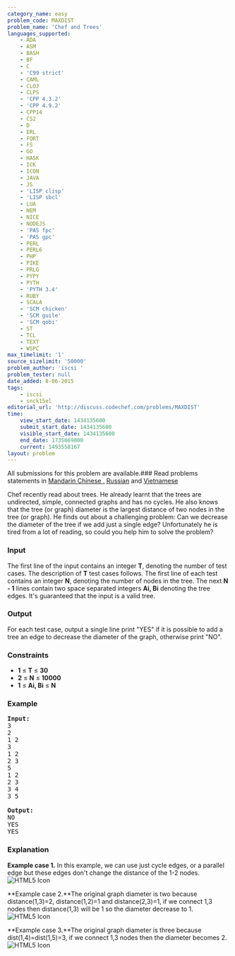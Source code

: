 ```yaml
---
category_name: easy
problem_code: MAXDIST
problem_name: 'Chef and Trees'
languages_supported:
    - ADA
    - ASM
    - BASH
    - BF
    - C
    - 'C99 strict'
    - CAML
    - CLOJ
    - CLPS
    - 'CPP 4.3.2'
    - 'CPP 4.9.2'
    - CPP14
    - CS2
    - D
    - ERL
    - FORT
    - FS
    - GO
    - HASK
    - ICK
    - ICON
    - JAVA
    - JS
    - 'LISP clisp'
    - 'LISP sbcl'
    - LUA
    - NEM
    - NICE
    - NODEJS
    - 'PAS fpc'
    - 'PAS gpc'
    - PERL
    - PERL6
    - PHP
    - PIKE
    - PRLG
    - PYPY
    - PYTH
    - 'PYTH 3.4'
    - RUBY
    - SCALA
    - 'SCM chicken'
    - 'SCM guile'
    - 'SCM qobi'
    - ST
    - TCL
    - TEXT
    - WSPC
max_timelimit: '1'
source_sizelimit: '50000'
problem_author: 'iscsi '
problem_tester: null
date_added: 8-06-2015
tags:
    - iscsi
    - snck15el
editorial_url: 'http://discuss.codechef.com/problems/MAXDIST'
time:
    view_start_date: 1434135600
    submit_start_date: 1434135600
    visible_start_date: 1434135600
    end_date: 1735669800
    current: 1493558167
layout: problem
---
```

All submissions for this problem are available.###  Read problems statements in [Mandarin Chinese ](http://www.codechef.com/download/translated/SNCK15EL/mandarin/MAXDIST.pdf) , [Russian](http://www.codechef.com/download/translated/SNCK15EL/russian/MAXDIST.pdf) and [Vietnamese](http://www.codechef.com/download/translated/SNCK15EL/vietnamese/MAXDIST.pdf)

Chef recently read about trees. He already learnt that the trees are undirected, simple, connected graphs and has no cycles. He also knows that the tree (or graph) diameter is the largest distance of two nodes in the tree (or graph). He finds out about a challenging problem: Can we decrease the diameter of the tree if we add just a single edge? Unfortunately he is tired from a lot of reading, so could you help him to solve the problem?

### Input

The first line of the input contains an integer **T**, denoting the number of test cases. The description of **T** test cases follows. The first line of each test contains an integer **N**, denoting the number of nodes in the tree. The next **N - 1** lines contain two space separated integers **Ai, Bi** denoting the tree edges. It's guaranteed that the input is a valid tree.

### Output

For each test case, output a single line print "YES" if it is possible to add a tree an edge to decrease the diameter of the graph, otherwise print "NO".

### Constraints

- **1** ≤ **T** ≤  **30**
- **2** ≤ **N** ≤  **10000**
- **1** ≤ **Ai, Bi** ≤  **N**

### Example

<pre><b>Input:</b>
3
2
1 2
3 
1 2
2 3
5
1 2
2 3
3 4
3 5

<b>Output:</b>
NO
YES
YES
</pre>
### Explanation

**Example case 1.** In this example, we can use just cycle edges, or a parallel edge but these edges don't change the distance of the 1-2 nodes. ![HTML5 Icon](https://dl.dropboxusercontent.com/u/61869957/example1.bmp)

**Example case 2.**The original graph diameter is two because distance(1,3)=2, distance(1,2)=1 and distance(2,3)=1, if we connect 1,3 nodes then distance(1,3) will be 1 so the diameter decrease to 1. ![HTML5 Icon](https://dl.dropboxusercontent.com/u/61869957/example2.bmp)

**Example case 3.**The original graph diameter is three because dist(1,4)=dist(1,5)=3, if we connect 1,3 nodes then the diameter becomes 2. ![HTML5 Icon](https://dl.dropboxusercontent.com/u/61869957/example3.bmp)
